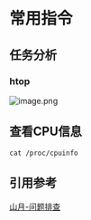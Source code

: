 # 常用指令

## 任务分析
### htop

![image.png](https://testingcf.jsdelivr.net/gh/justwe7/cdn/images/2021/09/26/image.png)

## 查看CPU信息
`cat /proc/cpuinfo`


## 引用参考
[山月-问题排查](https://mp.weixin.qq.com/s/ZS3PPPPqUxyT5Y96g8hdTA)